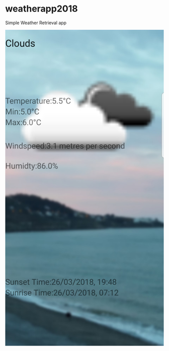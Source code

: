 # weatherapp2018
Simple Weather Retrieval app


![alt tag](https://raw.githubusercontent.com/lawlessc/weatherapp2018/master/Screenshot_20180326-011507_WeatherApp.jpg)